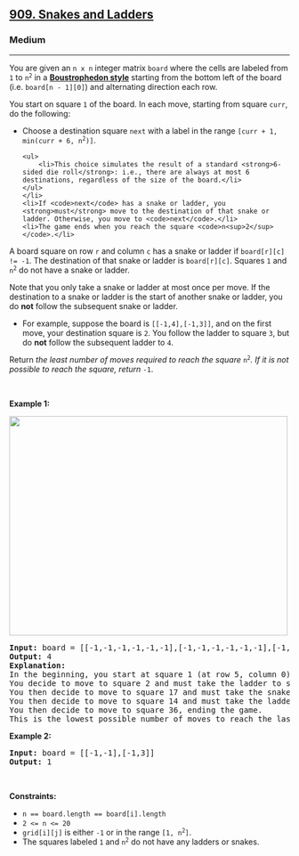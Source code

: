 <h2><a href="https://leetcode.com/problems/snakes-and-ladders/">909. Snakes and Ladders</a></h2><h3>Medium</h3><hr><div><p>You are given an <code>n x n</code> integer matrix <code>board</code> where the cells are labeled from <code>1</code> to <code>n<sup>2</sup></code> in a <a href="https://en.wikipedia.org/wiki/Boustrophedon" target="_blank"><strong>Boustrophedon style</strong></a> starting from the bottom left of the board (i.e. <code>board[n - 1][0]</code>) and alternating direction each row.</p>

<p>You start on square <code>1</code> of the board. In each move, starting from square <code>curr</code>, do the following:</p>

<ul>
	<li>Choose a destination square <code>next</code> with a label in the range <code>[curr + 1, min(curr + 6, n<sup>2</sup>)]</code>.

	<ul>
		<li>This choice simulates the result of a standard <strong>6-sided die roll</strong>: i.e., there are always at most 6 destinations, regardless of the size of the board.</li>
	</ul>
	</li>
	<li>If <code>next</code> has a snake or ladder, you <strong>must</strong> move to the destination of that snake or ladder. Otherwise, you move to <code>next</code>.</li>
	<li>The game ends when you reach the square <code>n<sup>2</sup></code>.</li>
</ul>

<p>A board square on row <code>r</code> and column <code>c</code> has a snake or ladder if <code>board[r][c] != -1</code>. The destination of that snake or ladder is <code>board[r][c]</code>. Squares <code>1</code> and <code>n<sup>2</sup></code> do not have a snake or ladder.</p>

<p>Note that you only take a snake or ladder at most once per move. If the destination to a snake or ladder is the start of another snake or ladder, you do <strong>not</strong> follow the subsequent&nbsp;snake or ladder.</p>

<ul>
	<li>For example, suppose the board is <code>[[-1,4],[-1,3]]</code>, and on the first move, your destination square is <code>2</code>. You follow the ladder to square <code>3</code>, but do <strong>not</strong> follow the subsequent ladder to <code>4</code>.</li>
</ul>

<p>Return <em>the least number of moves required to reach the square </em><code>n<sup>2</sup></code><em>. If it is not possible to reach the square, return </em><code>-1</code>.</p>

<p>&nbsp;</p>
<p><strong>Example 1:</strong></p>
<img alt="" src="https://assets.leetcode.com/uploads/2018/09/23/snakes.png" style="width: 500px; height: 394px;">
<pre style="position: relative;"><strong>Input:</strong> board = [[-1,-1,-1,-1,-1,-1],[-1,-1,-1,-1,-1,-1],[-1,-1,-1,-1,-1,-1],[-1,35,-1,-1,13,-1],[-1,-1,-1,-1,-1,-1],[-1,15,-1,-1,-1,-1]]
<strong>Output:</strong> 4
<strong>Explanation:</strong> 
In the beginning, you start at square 1 (at row 5, column 0).
You decide to move to square 2 and must take the ladder to square 15.
You then decide to move to square 17 and must take the snake to square 13.
You then decide to move to square 14 and must take the ladder to square 35.
You then decide to move to square 36, ending the game.
This is the lowest possible number of moves to reach the last square, so return 4.
<div class="open_grepper_editor" title="Edit &amp; Save To Grepper"></div></pre>

<p><strong>Example 2:</strong></p>

<pre style="position: relative;"><strong>Input:</strong> board = [[-1,-1],[-1,3]]
<strong>Output:</strong> 1
<div class="open_grepper_editor" title="Edit &amp; Save To Grepper"></div></pre>

<p>&nbsp;</p>
<p><strong>Constraints:</strong></p>

<ul>
	<li><code>n == board.length == board[i].length</code></li>
	<li><code>2 &lt;= n &lt;= 20</code></li>
	<li><code>grid[i][j]</code> is either <code>-1</code> or in the range <code>[1, n<sup>2</sup>]</code>.</li>
	<li>The squares labeled <code>1</code> and <code>n<sup>2</sup></code> do not have any ladders or snakes.</li>
</ul>
</div>